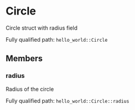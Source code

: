 # Circle

Circle struct with radius field

Fully qualified path: `hello_world::Circle`

## Members

### radius

Radius of the circle

Fully qualified path: `hello_world::Circle::radius`
